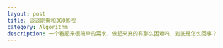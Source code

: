 ```yaml
---
layout: post
title: 谈谈刚需和360影视
category: Algorithm
description: 一个看起来很简单的需求，做起来真的有那么困难吗，到底是怎么回事？
---
```


[LimYang]:    http://LimYang.com  "LimYang"

